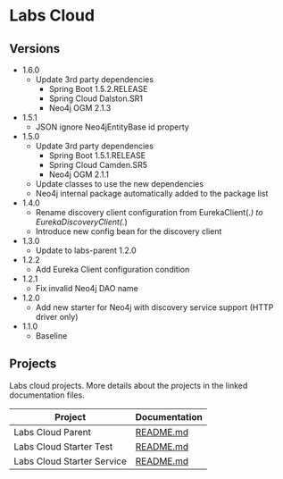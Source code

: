 # Labs Cloud

## Versions

* 1.6.0
    * Update 3rd party dependencies
        * Spring Boot 1.5.2.RELEASE
        * Spring Cloud Dalston.SR1
        * Neo4j OGM 2.1.3
* 1.5.1
    * JSON ignore Neo4jEntityBase id property
* 1.5.0
    * Update 3rd party dependencies
        * Spring Boot 1.5.1.RELEASE
        * Spring Cloud Camden.SR5
        * Neo4j OGM 2.1.1
    * Update classes to use the new dependencies
    * Neo4j internal package automatically added to the package list
* 1.4.0
    * Rename discovery client configuration from EurekaClient(.*) to EurekaDiscoveryClient(.*)
    * Introduce new config bean for the discovery client
* 1.3.0
    * Update to labs-parent 1.2.0
* 1.2.2
    * Add Eureka Client configuration condition  
* 1.2.1
    * Fix invalid Neo4j DAO name 
* 1.2.0
    * Add new starter for Neo4j with discovery service support (HTTP driver only)
* 1.1.0 
    * Baseline
    
## Projects

Labs cloud projects. More details about the projects in the linked documentation files.

Project                    | Documentation
-------------------------- | ----------------------------------------
Labs Cloud Parent          | [README.md](labs-cloud-parent/README.md)
Labs Cloud Starter Test    | [README.md](labs-cloud-starters/labs-cloud-starter-test/README.md)
Labs Cloud Starter Service | [README.md](labs-cloud-starters/labs-cloud-starter-service/README.md)